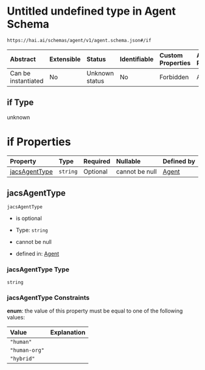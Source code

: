 # Untitled undefined type in Agent Schema

```txt
https://hai.ai/schemas/agent/v1/agent.schema.json#/if
```



| Abstract            | Extensible | Status         | Identifiable | Custom Properties | Additional Properties | Access Restrictions | Defined In                                                                             |
| :------------------ | :--------- | :------------- | :----------- | :---------------- | :-------------------- | :------------------ | :------------------------------------------------------------------------------------- |
| Can be instantiated | No         | Unknown status | No           | Forbidden         | Allowed               | none                | [agent.schema.json\*](../../schemas/agent/v1/agent.schema.json "open original schema") |

## if Type

unknown

# if Properties

| Property                        | Type     | Required | Nullable       | Defined by                                                                                                                     |
| :------------------------------ | :------- | :------- | :------------- | :----------------------------------------------------------------------------------------------------------------------------- |
| [jacsAgentType](#jacsagenttype) | `string` | Optional | cannot be null | [Agent](agent-if-properties-jacsagenttype.md "https://hai.ai/schemas/agent/v1/agent.schema.json#/if/properties/jacsAgentType") |

## jacsAgentType



`jacsAgentType`

*   is optional

*   Type: `string`

*   cannot be null

*   defined in: [Agent](agent-if-properties-jacsagenttype.md "https://hai.ai/schemas/agent/v1/agent.schema.json#/if/properties/jacsAgentType")

### jacsAgentType Type

`string`

### jacsAgentType Constraints

**enum**: the value of this property must be equal to one of the following values:

| Value         | Explanation |
| :------------ | :---------- |
| `"human"`     |             |
| `"human-org"` |             |
| `"hybrid"`    |             |
